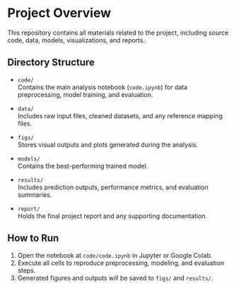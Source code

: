 # Project Overview

This repository contains all materials related to the project, including source code, data, models, visualizations, and reports.

## Directory Structure

- `code/`  
  Contains the main analysis notebook (`code.ipynb`) for data preprocessing, model training, and evaluation.

- `data/`  
  Includes raw input files, cleaned datasets, and any reference mapping files.

- `figs/`  
  Stores visual outputs and plots generated during the analysis.

- `models/`  
  Contains the best-performing trained model.

- `results/`  
  Includes prediction outputs, performance metrics, and evaluation summaries.

- `report/`  
  Holds the final project report and any supporting documentation.

## How to Run

1. Open the notebook at `code/code.ipynb` in Jupyter or Google Colab.
2. Execute all cells to reproduce preprocessing, modeling, and evaluation steps.
3. Generated figures and outputs will be saved to `figs/` and `results/`.
